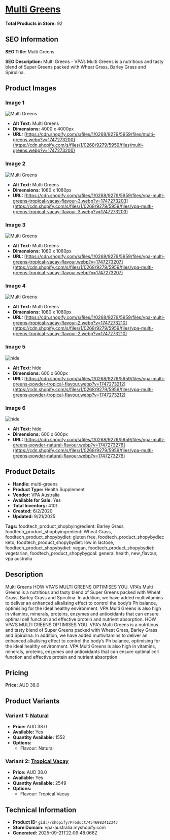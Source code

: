 # [Multi Greens](https://vpa-australia.myshopify.com/products/multi-greens)

**Total Products in Store:** 92

## SEO Information

**SEO Title:** Multi Greens

**SEO Description:** Multi Greens - VPA’s Multi Greens is a nutritious and tasty blend of Super Greens packed with Wheat Grass, Barley Grass and Spirulina.

## Product Images

### Image 1
![Multi Greens](https://cdn.shopify.com/s/files/1/0268/9279/5959/files/multi-greens.webp?v=1747273200)

- **Alt Text:** Multi Greens
- **Dimensions:** 4000 x 4000px
- **URL:** [https://cdn.shopify.com/s/files/1/0268/9279/5959/files/multi-greens.webp?v=1747273200](https://cdn.shopify.com/s/files/1/0268/9279/5959/files/multi-greens.webp?v=1747273200)

### Image 2
![Multi Greens](https://cdn.shopify.com/s/files/1/0268/9279/5959/files/vpa-multi-greens-tropical-vacay-flavour-3.webp?v=1747273203)

- **Alt Text:** Multi Greens
- **Dimensions:** 1080 x 1080px
- **URL:** [https://cdn.shopify.com/s/files/1/0268/9279/5959/files/vpa-multi-greens-tropical-vacay-flavour-3.webp?v=1747273203](https://cdn.shopify.com/s/files/1/0268/9279/5959/files/vpa-multi-greens-tropical-vacay-flavour-3.webp?v=1747273203)

### Image 3
![Multi Greens](https://cdn.shopify.com/s/files/1/0268/9279/5959/files/vpa-multi-greens-tropical-vacay-flavour.webp?v=1747273207)

- **Alt Text:** Multi Greens
- **Dimensions:** 1080 x 1080px
- **URL:** [https://cdn.shopify.com/s/files/1/0268/9279/5959/files/vpa-multi-greens-tropical-vacay-flavour.webp?v=1747273207](https://cdn.shopify.com/s/files/1/0268/9279/5959/files/vpa-multi-greens-tropical-vacay-flavour.webp?v=1747273207)

### Image 4
![Multi Greens](https://cdn.shopify.com/s/files/1/0268/9279/5959/files/vpa-multi-greens-tropical-vacay-flavour-2.webp?v=1747273210)

- **Alt Text:** Multi Greens
- **Dimensions:** 1080 x 1080px
- **URL:** [https://cdn.shopify.com/s/files/1/0268/9279/5959/files/vpa-multi-greens-tropical-vacay-flavour-2.webp?v=1747273210](https://cdn.shopify.com/s/files/1/0268/9279/5959/files/vpa-multi-greens-tropical-vacay-flavour-2.webp?v=1747273210)

### Image 5
![hide](https://cdn.shopify.com/s/files/1/0268/9279/5959/files/vpa-multi-greens-powder-tropical-flavour.webp?v=1747273212)

- **Alt Text:** hide
- **Dimensions:** 600 x 600px
- **URL:** [https://cdn.shopify.com/s/files/1/0268/9279/5959/files/vpa-multi-greens-powder-tropical-flavour.webp?v=1747273212](https://cdn.shopify.com/s/files/1/0268/9279/5959/files/vpa-multi-greens-powder-tropical-flavour.webp?v=1747273212)

### Image 6
![hide](https://cdn.shopify.com/s/files/1/0268/9279/5959/files/vpa-multi-greens-powder-natural-flavour.webp?v=1747273276)

- **Alt Text:** hide
- **Dimensions:** 600 x 600px
- **URL:** [https://cdn.shopify.com/s/files/1/0268/9279/5959/files/vpa-multi-greens-powder-natural-flavour.webp?v=1747273276](https://cdn.shopify.com/s/files/1/0268/9279/5959/files/vpa-multi-greens-powder-natural-flavour.webp?v=1747273276)

## Product Details

- **Handle:** multi-greens
- **Product Type:** Health Supplement
- **Vendor:** VPA Australia
- **Available for Sale:** Yes
- **Total Inventory:** 4101
- **Created:** 6/2/2020
- **Updated:** 9/21/2025

**Tags:** foodtech_product_shopbyingredient: Barley Grass, foodtech_product_shopbyingredient: Wheat Grass, foodtech_product_shopybydiet: gluten free, foodtech_product_shopybydiet: keto, foodtech_product_shopybydiet: low in lactose, foodtech_product_shopybydiet: vegan, foodtech_product_shopybydiet: vegetarian, foodtech_product_shopybygoal: general health, new_flavour, vpa australia

## Description

Multi Greens HOW VPA'S MULTI GREENS OPTIMISES YOU. VPA’s Multi Greens is a nutritious and tasty blend of Super Greens packed with Wheat Grass, Barley Grass and Spirulina. In addition, we have added multivitamins to deliver an enhanced alkalising effect to control the body’s Ph balance, optimising for the ideal healthy environment. VPA Multi Greens is also high in vitamins, minerals, proteins, enzymes and antioxidants that can ensure optimal cell function and effective protein and nutrient absorption. HOW VPA'S MULTI GREENS OPTIMISES YOU. VPA’s Multi Greens is a nutritious and tasty blend of Super Greens packed with Wheat Grass, Barley Grass and Spirulina. In addition, we have added multivitamins to deliver an enhanced alkalising effect to control the body’s Ph balance, optimising for the ideal healthy environment. VPA Multi Greens is also high in vitamins, minerals, proteins, enzymes and antioxidants that can ensure optimal cell function and effective protein and nutrient absorption

## Pricing

**Price:** AUD 38.0

## Product Variants

### Variant 1: [Natural](https://vpa-australia.myshopify.com/products/multi-greens)

- **Price:** AUD 38.0
- **Available:** Yes
- **Quantity Available:** 1552
- **Options:**
  - Flavour: Natural

### Variant 2: [Tropical Vacay](https://vpa-australia.myshopify.com/products/multi-greens)

- **Price:** AUD 38.0
- **Available:** Yes
- **Quantity Available:** 2549
- **Options:**
  - Flavour: Tropical Vacay

## Technical Information

- **Product ID:** `gid://shopify/Product/4546982412343`
- **Store Domain:** vpa-australia.myshopify.com
- **Generated:** 2025-09-21T22:09:48.066Z

